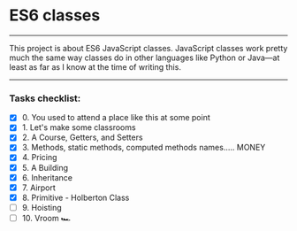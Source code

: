 # ES6 classes

---

This project is about ES6 JavaScript classes. JavaScript classes work pretty much
the same way classes do in other languages like Python or Java—at least as far
as I know at the time of writing this.

---

### Tasks checklist:
[//]: # ("​" comes before every number because otherwise, the
numbers will be formatted like "i, ii, iii, iv, etc." instead
of "1, 2, 3, 4, etc.". "​" is a zero-width space)
- [X] ​0. You used to attend a place like this at some point
- [X] ​1. Let's make some classrooms
- [X] ​2. A Course, Getters, and Setters
- [X] ​3. Methods, static methods, computed methods names..... MONEY
- [X] ​4. Pricing
- [X] ​5. A Building
- [X] ​6. Inheritance
- [X] ​7. Airport
- [X] ​8. Primitive - Holberton Class
- [ ] ​9. Hoisting
- [ ] ​10. Vroom 🏎️
